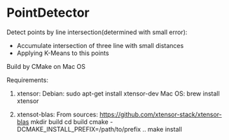 # PointDetector

Detect points by line intersection(determined with small error):

- Accumulate intersection of three line with small distances
- Applying K-Means to this points

Build by CMake on Mac OS

Requirements:
1. xtensor:
	Debian: sudo apt-get install xtensor-dev
	Mac OS: brew install xtensor

2. xtensot-blas:
	From sources:
		https://github.com/xtensor-stack/xtensor-blas
		mkdir build
		cd build
		cmake -DCMAKE_INSTALL_PREFIX=/path/to/prefix ..
		make install 
